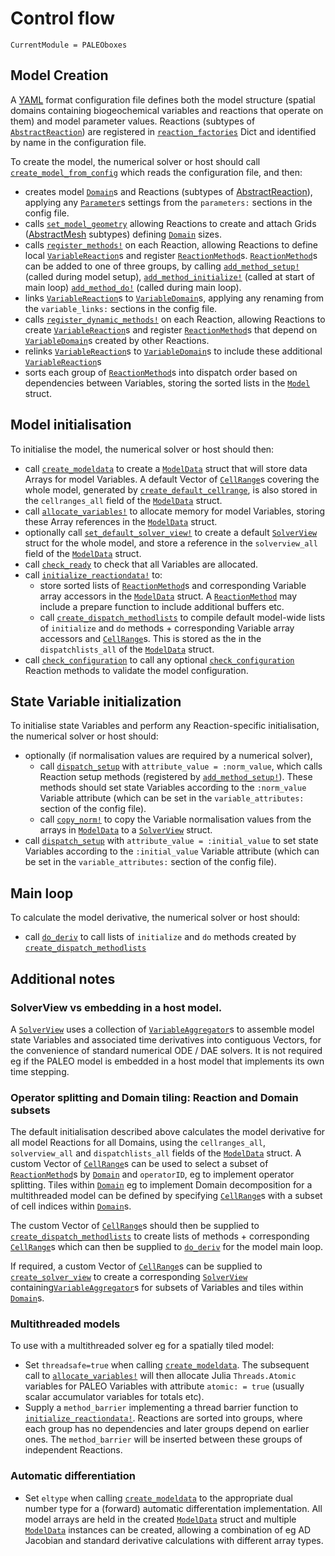 # Control flow

```@meta
CurrentModule = PALEOboxes
```
## Model Creation

A [YAML](https://en.wikipedia.org/wiki/YAML) format configuration file defines both the model structure (spatial domains containing biogeochemical variables and reactions that operate on them) and model parameter values. Reactions (subtypes of [`AbstractReaction`](@ref)) are registered in [`reaction_factories`](@ref) Dict and identified by name in the configuration file.

To create the model, the numerical solver or host should call [`create_model_from_config`](@ref) which reads the configuration file, and then:
- creates model [`Domain`](@ref)s and Reactions (subtypes of [AbstractReaction](@ref)), applying any [`Parameter`](@ref)s settings from the `parameters:` sections in the config file.
- calls [`set_model_geometry`](@ref) allowing Reactions to create and attach Grids ([AbstractMesh](@ref) subtypes) defining [`Domain`](@ref) sizes.
- calls [`register_methods!`](@ref) on each Reaction, allowing Reactions to define local [`VariableReaction`](@ref)s and register [`ReactionMethod`](@ref)s. [`ReactionMethod`](@ref)s can be added to one of three groups, by calling [`add_method_setup!`](@ref) (called during model setup), [`add_method_initialize!`](@ref) (called at start of main loop) [`add_method_do!`](@ref) (called during main loop).
 - links [`VariableReaction`](@ref)s to [`VariableDomain`](@ref)s, applying any renaming from the `variable_links:` sections in the config file.
 - calls [`register_dynamic_methods!`](@ref) on each Reaction, allowing Reactions to create [`VariableReaction`](@ref)s and register [`ReactionMethod`](@ref)s that depend on [`VariableDomain`](@ref)s created by other Reactions.
 - relinks [`VariableReaction`](@ref)s to [`VariableDomain`](@ref)s to include these additional [`VariableReaction`](@ref)s 
 - sorts each group of [`ReactionMethod`](@ref)s into dispatch order based on dependencies between Variables, storing the sorted lists in the [`Model`](@ref) struct.


## Model initialisation

To initialise the model, the numerical solver or host should then:
- call [`create_modeldata`](@ref) to create a [`ModelData`](@ref) struct that will store data Arrays for model Variables. A default Vector of [`CellRange`](@ref)s covering the whole model, generated by [`create_default_cellrange`](@ref), is also stored in the `cellranges_all` field of the [`ModelData`](@ref) struct.
- call [`allocate_variables!`](@ref) to allocate memory for model Variables, storing these Array references in the [`ModelData`](@ref) struct.
- optionally call [`set_default_solver_view!`](@ref) to create a default [`SolverView`](@ref) struct for the whole model, and store a reference in the `solverview_all` field of the [`ModelData`](@ref) struct.
- call [`check_ready`](@ref) to check that all Variables are allocated.
- call [`initialize_reactiondata!`](@ref) to:
  - store sorted lists of [`ReactionMethod`](@ref)s and corresponding Variable array accessors in the [`ModelData`](@ref) struct. A [`ReactionMethod`](@ref) may include a prepare function to include additional buffers etc.
  - call [`create_dispatch_methodlists`](@ref) to compile default model-wide lists of `initialize` and `do` methods + corresponding Variable array accessors and [`CellRange`](@ref)s. This is stored as the in the `dispatchlists_all` of the [`ModelData`](@ref) struct.
- call [`check_configuration`](@ref) to call any optional [`check_configuration`](@ref) Reaction methods to validate the model configuration.

## State Variable initialization
To initialise state Variables and perform any Reaction-specific initialisation, the numerical solver or host should:
- optionally (if normalisation values are required by a numerical solver), 
  - call [`dispatch_setup`](@ref) with `attribute_value = :norm_value`, which calls Reaction setup methods (registered by [`add_method_setup!`](@ref)). These methods should set state Variables according to the `:norm_value` Variable attribute (which can be set in the `variable_attributes:` section of the config file).
  - call [`copy_norm!`](@ref) to copy the Variable normalisation values from the arrays in [`ModelData`](@ref) to a [`SolverView`](@ref) struct.
- call [`dispatch_setup`](@ref) with `attribute_value = :initial_value` to set state Variables according to the `:initial_value` Variable attribute (which can be set in the `variable_attributes:` section of the config file).

## Main loop
To calculate the model derivative, the numerical solver or host should:
- call [`do_deriv`](@ref) to call lists of `initialize` and `do` methods created by [`create_dispatch_methodlists`](@ref)

## Additional notes

### SolverView vs embedding in a host model.
A [`SolverView`](@ref) uses a collection of [`VariableAggregator`](@ref)s to assemble model state Variables and associated time derivatives into contiguous Vectors, for the convenience of standard numerical ODE / DAE solvers. It is not required eg if the PALEO model is embedded in a host model that implements its own time stepping.

### Operator splitting and Domain tiling: Reaction and Domain subsets
The default initialisation described above calculates the model derivative for all model Reactions for all Domains, using
the `cellranges_all`, `solverview_all` and `dispatchlists_all` fields of the [`ModelData`](@ref) struct.  A custom Vector of [`CellRange`](@ref)s can be used to select a subset of [`ReactionMethod`](@ref)s by [`Domain`](@ref) and `operatorID`, eg to implement operator splitting. Tiles within [`Domain`](@ref) eg to implement Domain decomposition for a multithreaded model can be defined by specifying [`CellRange`](@ref)s with a subset of cell indices within [`Domain`](@ref)s.

The custom Vector of [`CellRange`](@ref)s should then be supplied to [`create_dispatch_methodlists`](@ref) to create lists of methods + corresponding [`CellRange`](@ref)s which can then be supplied to [`do_deriv`](@ref) for the model main loop.

If required, a custom Vector of [`CellRange`](@ref)s can be supplied to [`create_solver_view`](@ref) to create a corresponding [`SolverView`](@ref) containing[`VariableAggregator`](@ref)s for subsets of Variables and tiles within [`Domain`](@ref)s.

### Multithreaded models
To use with a multithreaded solver eg for a spatially tiled model:
- Set `threadsafe=true` when calling [`create_modeldata`](@ref). The subsequent call to [`allocate_variables!`](@ref) will then allocate Julia `Threads.Atomic` variables for PALEO Variables with attribute `atomic: = true` (usually scalar accumulator variables for totals etc).
- Supply a `method_barrier` implementing a thread barrier function to [`initialize_reactiondata!`](@ref). Reactions are sorted into groups, where each group has no dependencies and later groups depend on earlier ones. The `method_barrier` will be inserted between these groups of independent Reactions.

### Automatic differentiation
- Set `eltype` when calling [`create_modeldata`](@ref) to the appropriate dual number type for a (forward) automatic differentation implementation. All model arrays are held in the created [`ModelData`](@ref) struct and multiple [`ModelData`](@ref) instances can be created, allowing a combination of eg AD Jacobian and standard derivative calculations with different array types.

